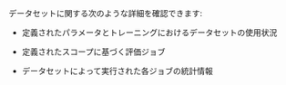 データセットに関する次のような詳細を確認できます:

-   定義されたパラメータとトレーニングにおけるデータセットの使用状況


-   定義されたスコープに基づく評価ジョブ


-   データセットによって実行された各ジョブの統計情報


